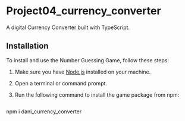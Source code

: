 # Project04_currency_converter

A digital  Currency Converter built with TypeScript.

## Installation

To install and use the Number Guessing Game, follow these steps:

1. Make sure you have [Node.js](https://nodejs.org) installed on your machine.

2. Open a terminal or command prompt.

3. Run the following command to install the game package from npm:

   ```bash
 npm i dani_currency_converter
